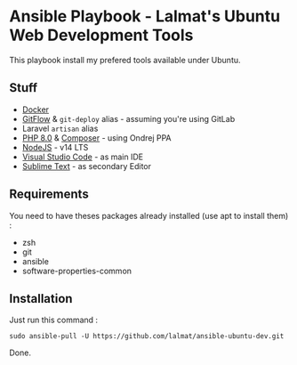 # Ansible Playbook - Lalmat's Ubuntu Web Development Tools

This playbook install my prefered tools available under Ubuntu.

## Stuff
- [Docker](https://www.docker.com/)
- [GitFlow](https://www.atlassian.com/fr/git/tutorials/comparing-workflows/gitflow-workflow) & `git-deploy` alias - assuming you're using GitLab
- Laravel `artisan` alias
- [PHP 8.0](https://www.gnome.org/) & [Composer](https://getcomposer.org/) - using Ondrej PPA
- [NodeJS](https://nodejs.org/en/) - v14 LTS
- [Visual Studio Code](https://code.visualstudio.com/) - as main IDE
- [Sublime Text](https://www.sublimetext.com/) - as secondary Editor

## Requirements

You need to have theses packages already installed (use apt to install them) :
- zsh
- git
- ansible
- software-properties-common

## Installation

Just run this command :

`sudo ansible-pull -U https://github.com/lalmat/ansible-ubuntu-dev.git`

Done.